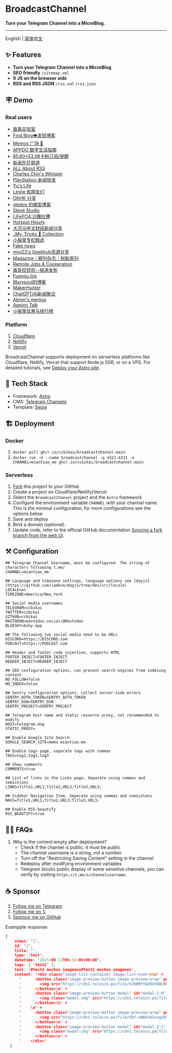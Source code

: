 # BroadcastChannel

**Turn your Telegram Channel into a MicroBlog.**

---

English | [简体中文](./README.zh-cn.md)

## ✨ Features

- **Turn your Telegram Channel into a MicroBlog**
- **SEO friendly** `/sitemap.xml`
- **0 JS on the browser side**
- **RSS and RSS JSON** `/rss.xml` `/rss.json`

## 🪧 Demo

### Real users

- [面条实验室](https://memo.miantiao.me/)
- [Find Blog👁发现博客](https://broadcastchannel.pages.dev/)
- [Memos 广场 🎪](https://now.memobbs.app/)
- [APPDO 数字生活指南](https://mini.appdo.xyz/)
- [85.60×53.98卡粉订阅/提醒](https://tg.docofcard.com/)
- [新闻在花频道](https://tg.istore.app/)
- [ALL About RSS](https://blog.rss.tips/)
- [Charles Chin's Whisper](https://memo.eallion.com/)
- [PlayStation 新闻转发](https://playstationnews.pages.dev)
- [Yu's Life](https://daily.pseudoyu.com/)
- [Leslie 和朋友们](https://tg.imlg.co/)
- [OKHK 分享](https://tg.okhk.net/)
- [gledos 的微型博客](https://microblogging.gledos.science)
- [Steve Studio](https://tgc.surgeee.me/)
- [LiFePO4:沙雕吐槽](https://lifepo4.top)
- [Hotspot Hourly](https://hourly.top/)
- [大河马中文财经新闻分享](https://a.xiaomi318.com/)
- [\_My. Tricks 🎩 Collection](https://channel.mykeyvans.com)
- [小报童专栏精选](https://xiaobaotong.genaiprism.site/)
- [Fake news](https://fake-news.csgo.ovh/)
- [miyi23's Geekhub资源分享](https://gh.miyi23.top/)
- [Magazine｜期刊杂志｜财新周刊](https://themagazine.top)
- [Remote Jobs & Cooperation](https://share-remote-jobs.vercel.app/)
- [甬哥侃侃侃--频道发布](https://ygkkktg.pages.dev)
- [Fugoou.log](https://fugoou.xyz)
- [Bboysoul的博客](https://tg.bboy.app/)
- [MakerHunter](https://share.makerhunter.com/)
- [ChatGPT/AI新闻聚合](https://g4f.icu/)
- [Abner's memos](https://memos.abnerz6.top/)
- [Appinn Talk](https://talk.appinn.net/)
- [小报童优惠与排行榜](https://youhui.xiaobaoto.com/)

### Platform

1. [Cloudflare](https://broadcast-channel.pages.dev/)
2. [Netlify](https://broadcast-channel.netlify.app/)
3. [Vercel](https://broadcast-channel.vercel.app/)

BroadcastChannel supports deployment on serverless platforms like Cloudflare, Netlify, Vercel that support Node.js SSR, or on a VPS.
For detailed tutorials, see [Deploy your Astro site](https://docs.astro.build/en/guides/deploy/).

## 🧱 Tech Stack

- Framework: [Astro](https://astro.build/)
- CMS: [Telegram Channels](https://telegram.org/tour/channels)
- Template: [Sepia](https://github.com/Planetable/SiteTemplateSepia)

## 🏗️ Deployment

### Docker

1. `docker pull ghcr.io/ccbikai/broadcastchannel:main`
2. `docker run -d --name broadcastchannel -p 4321:4321 -e CHANNEL=miantiao_me ghcr.io/ccbikai/broadcastchannel:main`

### Serverless

1. [Fork](https://github.com/ccbikai/BroadcastChannel/fork) this project to your GitHub
2. Create a project on Cloudflare/Netlify/Vercel
3. Select the `BroadcastChannel` project and the `Astro` framework
4. Configure the environment variable `CHANNEL` with your channel name. This is the minimal configuration, for more configurations see the options below
5. Save and deploy
6. Bind a domain (optional).
7. Update code, refer to the official GitHub documentation [Syncing a fork branch from the web UI](https://docs.github.com/pull-requests/collaborating-with-pull-requests/working-with-forks/syncing-a-fork#syncing-a-fork-branch-from-the-web-ui).

## ⚒️ Configuration

```env
## Telegram Channel Username, must be configured. The string of characters following t.me/
CHANNEL=miantiao_me

## Language and timezone settings, language options see [dayjs](https://github.com/iamkun/dayjs/tree/dev/src/locale)
LOCALE=en
TIMEZONE=America/New_York

## Social media usernames
TELEGRAM=ccbikai
TWITTER=ccbikai
GITHUB=ccbikai
MASTODON=mastodon.social/@Mastodon
BLUESKY=bsky.app

## The following two social media need to be URLs
DISCORD=https://DISCORD.com
PODCAST=https://PODCAST.com

## Header and footer code injection, supports HTML
FOOTER_INJECT=FOOTER_INJECT
HEADER_INJECT=HEADER_INJECT

## SEO configuration options, can prevent search engines from indexing content
NO_FOLLOW=false
NO_INDEX=false

## Sentry configuration options, collect server-side errors
SENTRY_AUTH_TOKEN=SENTRY_AUTH_TOKEN
SENTRY_DSN=SENTRY_DSN
SENTRY_PROJECT=SENTRY_PROJECT

## Telegram host name and static resource proxy, not recommended to modify
HOST=telegram.dog
STATIC_PROXY=

## Enable Google Site Search
GOOGLE_SEARCH_SITE=memo.miantiao.me

## Enable tags page, separate tags with commas
TAGS=tag1,tag2,tag3

## Show comments
COMMENTS=true

## List of links in the Links page, Separate using commas and semicolons
LINKS=Title1,URL1;Title2,URL3;Title3,URL3;

## Sidebar Navigation Item, Separate using commas and semicolons
NAVS=Title1,URL1;Title2,URL3;Title3,URL3;

## Enable RSS beautify
RSS_BEAUTIFY=true
```

## 🙋🏻 FAQs

1. Why is the content empty after deployment?
   - Check if the channel is public, it must be public
   - The channel username is a string, not a number
   - Turn off the "Restricting Saving Content" setting in the channel
   - Redeploy after modifying environment variables
   - Telegram blocks public display of some sensitive channels, you can verify by visiting `https://t.me/s/channelusername`.

## ☕ Sponsor

1. [Follow me on Telegram](https://t.me/miantiao_me)
2. [Follow me on 𝕏](https://404.li/kai)
3. [Sponsor me on GitHub](https://github.com/sponsors/ccbikai)

Exampple response:

```json
{
    views: '1',
    id: '2',
    title: '',
    type: 'text',
    datetime: '2025-08-12T05:55:05+00:00',
    tags: [ 'test2' ],
    text: '#test2 muchas imagenes#test2 muchas imagenes',
    content: '<div class="image-list-container image-list-even">\n' +
      '      <button class="image-preview-button image-preview-wrap" popovertarget="modal-2-0" popovertargetaction="show">\n' +
      '        <img src="https://cdn1.telesco.pe/file/VJbHMftWZOo94BCBDr6svhZa0T9ZmBZLMYmrgTjXk02jZ3rpgGmZoyk_WvQvbxMADj26pmWeNRScrcNaN748lNj2t8VkRDPvIDw4f1NfP_ApMVBChhO2F32qK5SSZv0ddmvmPdrRk3PQX1ZvQVJgdocSYtBr9pSdR8dMKZrZC7yn1g7MiSf7VfPywTCJFZYIVY-UQ19JqpC-9IVdIpZdxCYeQL70xiX2bydpX8f8ppa8ahqGUT2T3h0gN9derbYG85VmcdrmZKy29kGMGchqve1OeFwBkjpi5t73-0pKZC7rzQPJZtVtkuWOwEpEmeDn6UyvU4HwQVSVolfquS1YfA.jpg" alt="" loading="lazy" />\n' +
      '      </button>\n' +
      '      <button class="image-preview-button modal" id="modal-2-0" popovertarget="modal-2-0" popovertargetaction="hide" popover>\n' +
      '        <img class="modal-img" src="https://cdn1.telesco.pe/file/VJbHMftWZOo94BCBDr6svhZa0T9ZmBZLMYmrgTjXk02jZ3rpgGmZoyk_WvQvbxMADj26pmWeNRScrcNaN748lNj2t8VkRDPvIDw4f1NfP_ApMVBChhO2F32qK5SSZv0ddmvmPdrRk3PQX1ZvQVJgdocSYtBr9pSdR8dMKZrZC7yn1g7MiSf7VfPywTCJFZYIVY-UQ19JqpC-9IVdIpZdxCYeQL70xiX2bydpX8f8ppa8ahqGUT2T3h0gN9derbYG85VmcdrmZKy29kGMGchqve1OeFwBkjpi5t73-0pKZC7rzQPJZtVtkuWOwEpEmeDn6UyvU4HwQVSVolfquS1YfA.jpg" alt="" loading="lazy" />\n' +
      '      </button>\n' +
      '    \n' +
      '      <button class="image-preview-button image-preview-wrap" popovertarget="modal-2-1" popovertargetaction="show">\n' +
      '        <img src="https://cdn1.telesco.pe/file/Xbf-vN6KvUZsug2O5v1BARGOL6evWf7UcmHZkfJ551KO5-En6yInGC2UN9wkV6wngjej3TCln7vif2ZeEb8IfVhwMJ3L0Rr496t5IIvNTYfMpEGcp0j3vp4b0yi4JVVAJxTtd5jxp3ROvjIWQnK-foxJ1bA0TBYTfkI2YF-Xh5BZ9mTLmqy94P4yIDRKQdA5XOl3fdnfxmSaxpr938oAgLYUGlAAfKoWINTLRQaIbpYq8lOr34F0HMFwEz_XXVzWWSFGbC9gaHTvU2hkGsgoeZHOhZlIqvxey7_oYIbAt2x3wyDl71sExAxtS5OOb5dd9PSNnhPG5y77K92UIx79jQ.jpg" alt="" loading="lazy" />\n' +
      '      </button>\n' +
      '      <button class="image-preview-button modal" id="modal-2-1" popovertarget="modal-2-1" popovertargetaction="hide" popover>\n' +
      '        <img class="modal-img" src="https://cdn1.telesco.pe/file/Xbf-vN6KvUZsug2O5v1BARGOL6evWf7UcmHZkfJ551KO5-En6yInGC2UN9wkV6wngjej3TCln7vif2ZeEb8IfVhwMJ3L0Rr496t5IIvNTYfMpEGcp0j3vp4b0yi4JVVAJxTtd5jxp3ROvjIWQnK-foxJ1bA0TBYTfkI2YF-Xh5BZ9mTLmqy94P4yIDRKQdA5XOl3fdnfxmSaxpr938oAgLYUGlAAfKoWINTLRQaIbpYq8lOr34F0HMFwEz_XXVzWWSFGbC9gaHTvU2hkGsgoeZHOhZlIqvxey7_oYIbAt2x3wyDl71sExAxtS5OOb5dd9PSNnhPG5y77K92UIx79jQ.jpg" alt="" loading="lazy" />\n' +
      '      </button>\n' +
      '    </div>'
  }
```